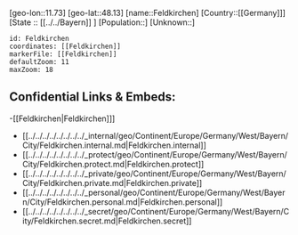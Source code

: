 ﻿---
location: [48.13,11.73]
mapzoom: [7,12] 
mapmarker: city 
type: City
tags:
- geo/City


SpocWebEntityId: 30143
isDeleted: false
confidential: public

---
[geo-lon::11.73]
[geo-lat::48.13]
[name::Feldkirchen]
[Country::[[Germany]]]
[State :: [[../../Bayern]] ]
[Population::]
[Unknown::]


```leaflet
id: Feldkirchen
coordinates: [[Feldkirchen]]
markerFile: [[Feldkirchen]]
defaultZoom: 11 
maxZoom: 18
```


## Confidential Links & Embeds: 
-[[Feldkirchen|Feldkirchen]]] 
- [[../../../../../../../../_internal/geo/Continent/Europe/Germany/West/Bayern/City/Feldkirchen.internal.md|Feldkirchen.internal]] 
- [[../../../../../../../../_protect/geo/Continent/Europe/Germany/West/Bayern/City/Feldkirchen.protect.md|Feldkirchen.protect]] 
- [[../../../../../../../../_private/geo/Continent/Europe/Germany/West/Bayern/City/Feldkirchen.private.md|Feldkirchen.private]] 
- [[../../../../../../../../_personal/geo/Continent/Europe/Germany/West/Bayern/City/Feldkirchen.personal.md|Feldkirchen.personal]] 
- [[../../../../../../../../_secret/geo/Continent/Europe/Germany/West/Bayern/City/Feldkirchen.secret.md|Feldkirchen.secret]] 
